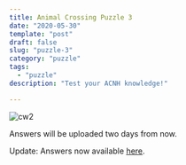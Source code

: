 ```yaml
---
title: Animal Crossing Puzzle 3
date: "2020-05-30"
template: "post"
draft: false
slug: "puzzle-3"
category: "puzzle"
tags:
  - "puzzle"
description: "Test your ACNH knowledge!"

---
```


![cw2](/media/cw3.jpg)

Answers will be uploaded two days from now.

Update: Answers now available [here](/posts/puzzle-3-ans).
